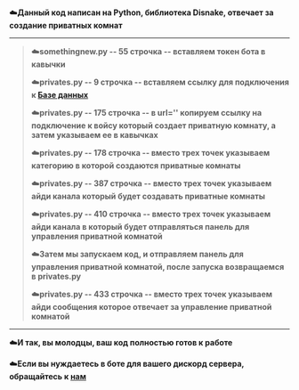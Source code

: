 ☁️**Данный код написан на Python, библиотека Disnake, отвечает за создание приватных комнат**

---------------------------------------------------------------------------------------------------------------------------------------------------------
> ☁️**somethingnew.py -- 55 строчка -- вставляем токен бота в кавычки**
>
> ☁️**privates.py -- 9 строчка -- вставляем ссылку для подключения к [**Базе данных**](https://mongodb.com)**
>
> ☁️**privates.py -- 175 строчка -- в url='' копируем ссылку на подключение к войсу который создает приватную комнату, а затем указываем ее в кавычках**
>
> ☁️**privates.py -- 178 строчка -- вместо трех точек указываем категорию в которой создаются приватные комнаты**
>
> ☁️**privates.py -- 387 строчка -- вместо трех точек указываем айди канала который будет создавать приватные комнаты**
>
> ☁️**privates.py -- 410 строчка -- вместо трех точек указываем айди канала в который будет отправляться панель для управления приватной комнатой**
>
> ☁️**Затем мы запускаем код, и отправляем панель для управления приватной комнатой, после запуска возвращаемся в privates.py**
>
> ☁️**privates.py -- 433 строчка -- вместо трех точек указываем айди сообщения которое отвечает за управление приватной комнатой**
---------------------------------------------------------------------------------------------------------------------------------------------------------

☁️**И так, вы молодцы, ваш код полностью готов к работе**

☁️**Если вы нуждаетесь в боте для вашего дискорд сервера, обращайтесь к [**нам**](https://discord.gg/aezakmi)**
